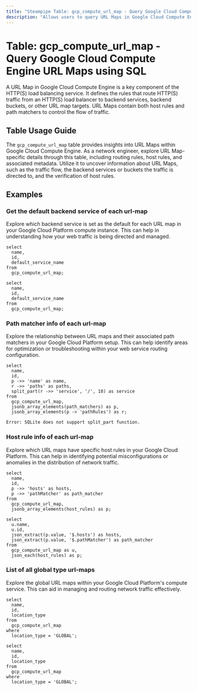 ```yaml
---
title: "Steampipe Table: gcp_compute_url_map - Query Google Cloud Compute Engine URL Maps using SQL"
description: "Allows users to query URL Maps in Google Cloud Compute Engine, providing details about the routing rules and host rules."
---
```


# Table: gcp_compute_url_map - Query Google Cloud Compute Engine URL Maps using SQL

A URL Map in Google Cloud Compute Engine is a key component of the HTTP(S) load balancing service. It defines the rules that route HTTP(S) traffic from an HTTP(S) load balancer to backend services, backend buckets, or other URL map targets. URL Maps contain both host rules and path matchers to control the flow of traffic.

## Table Usage Guide

The `gcp_compute_url_map` table provides insights into URL Maps within Google Cloud Compute Engine. As a network engineer, explore URL Map-specific details through this table, including routing rules, host rules, and associated metadata. Utilize it to uncover information about URL Maps, such as the traffic flow, the backend services or buckets the traffic is directed to, and the verification of host rules.

## Examples

### Get the default backend service of each url-map
Explore which backend service is set as the default for each URL map in your Google Cloud Platform compute instance. This can help in understanding how your web traffic is being directed and managed.

```sql+postgres
select
  name,
  id,
  default_service_name
from
  gcp_compute_url_map;
```

```sql+sqlite
select
  name,
  id,
  default_service_name
from
  gcp_compute_url_map;
```

### Path matcher info of each url-map
Explore the relationship between URL maps and their associated path matchers in your Google Cloud Platform setup. This can help identify areas for optimization or troubleshooting within your web service routing configuration.

```sql+postgres
select
  name,
  id,
  p ->> 'name' as name,
  r ->> 'paths' as paths,
  split_part(r ->> 'service', '/', 10) as service
from
  gcp_compute_url_map,
  jsonb_array_elements(path_matchers) as p,
  jsonb_array_elements(p -> 'pathRules') as r;
```

```sql+sqlite
Error: SQLite does not support split_part function.
```

### Host rule info of each url-map
Explore which URL maps have specific host rules in your Google Cloud Platform. This can help in identifying potential misconfigurations or anomalies in the distribution of network traffic.

```sql+postgres
select
  name,
  id,
  p ->> 'hosts' as hosts,
  p ->> 'pathMatcher' as path_matcher
from
  gcp_compute_url_map,
  jsonb_array_elements(host_rules) as p;
```

```sql+sqlite
select
  u.name,
  u.id,
  json_extract(p.value, '$.hosts') as hosts,
  json_extract(p.value, '$.pathMatcher') as path_matcher
from
  gcp_compute_url_map as u,
  json_each(host_rules) as p;
```

### List of all global type url-maps
Explore the global URL maps within your Google Cloud Platform's compute service. This can aid in managing and routing network traffic effectively.

```sql+postgres
select
  name,
  id,
  location_type
from
  gcp_compute_url_map
where
  location_type = 'GLOBAL';
```

```sql+sqlite
select
  name,
  id,
  location_type
from
  gcp_compute_url_map
where
  location_type = 'GLOBAL';
```